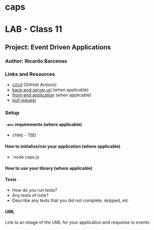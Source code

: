 # caps

# LAB - Class 11

## Project: Event Driven Applications

### Author: Ricardo Barcenas

### Links and Resources

- [ci/cd](http://xyz.com) (GitHub Actions)
- [back-end server url](http://xyz.com) (when applicable)
- [front-end application](http://xyz.com) (when applicable)
- [pull request]()

### Setup

#### `.env` requirements (where applicable)



- `STORE` - TBD

#### How to initialize/run your application (where applicable)

- `node caps.js

#### How to use your library (where applicable)

#### Tests

- How do you run tests?
- Any tests of note?
- Describe any tests that you did not complete, skipped, etc

#### UML

Link to an image of the UML for your application and response to events